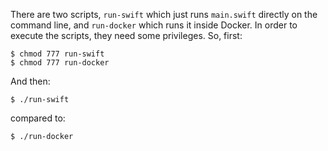 
There are two scripts, `run-swift` which just runs `main.swift` directly on the command line, and `run-docker` which runs it inside Docker. In order to execute the scripts, they need some privileges. So, first:

```
$ chmod 777 run-swift
$ chmod 777 run-docker
```

And then:

```
$ ./run-swift
```

compared to:

```
$ ./run-docker
```
